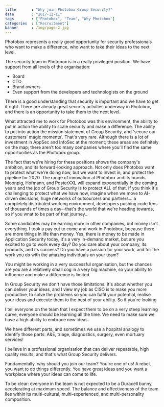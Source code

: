 ```yaml
---
title       : "Why join Photobox Group Security?"
date        : "2017-12-11"
tags        : ["Photobox", "Team", "Why Photobox"]
categories  : ["Recruitment"]
banner      : /img/page-2.jpg
---
```


Photobox represents a really good opportunity for security professionals who want to make a difference, who want to take their ideas to the next level.

The security team in Photobox is in a really privileged position. We have support from all levels of the organisation:

  - Board
  - CTO
  - Brand owners
  - Even support from the developers and technologists on the ground
  
There is a good understanding that security is important and we have to get it right. There are already great security actvities underway in Photobox, and there is an opportunity to take them to the next level.

What attracted me to work for Photobox was this environment, the ability to put in action the ability to scale security and make a difference. The ability to put into action the mission statement of Group Security, and 'secure our customers' magic moments'. That's very rare. Although there is a lot of investment in AppSec and InfoSec at the moment; these areas are definitely on the map; there aren't too many companies where you'll find the same opportunities as the Photobox group. 

The fact that we're hiring for these positions shows the company's ambition, and its forward-looking approach. Not only does Photobox want to protect what we're doing now, but we want to invest in, and protect the pipeline for 2020. The range of innovation at Photobox and its brands Moonpig, Hofmann, and PosterXXL will expand exponentially in the coming years and the job of Group Security is to protect ALL of that. If you think it's challenging to protect what we have now, imagine when we move to AI-driven decisions, huge networks of outsourcers and partners... a completely distributed working environment, developers pushing code tens of thousands of times a day--that's the world that we're heading towards, so if you wnat to be part of that journey... 

Some candidates may be earning more in other companies, but money isn't everything. I took a pay cut to come and work in Photobox, because there are more things in life than money. Yes, there is money to be made in Application Security today, it's a very in-demand market, but are you excited to go to work every day? Do you care about your company, its products, and its success? Do you have a passion for your work, and for the work you do with the amazing individuals on your team?

You might be working in a very successful organisation, but the chances are you are a relatively small cog in a very big machine, so your ability to influence and make a difference is limited.

In Group Security we don't have those limitations. It's about whether you can deliver your ideas, and I view my job as CISO is to make you more productive, to solve the problems so you can fulfil your potential, realise your ideas and execute them to the best of your ability. So if you're looking 

I tell everyone on the team that I expect them to be on a very steep learning curve, everyone should be learning all the time. We need to make sure we have a high ability to embrace new ideas. 

We have different parts, and sometimes we use a hospital analogy to identify those parts: A&E, triage, diagnostics, surgery, even mortuary services!

I believe in a professional organisation that can deliver repeatable, high quality results, and that's what Group Security delivers.

Fundamentally, why should you join our team? You're one of us! A rebel, you want to do things differently. You have great ideas and you want a workplace where your ideas can come to life. 

To be clear: everyone in the team is not expected to be a Duracell bunny, accelerating at maximum speed. The balance and effectiveness of the team lies within its multi-cultural, multi-experienced, and multi-personality composition.  
